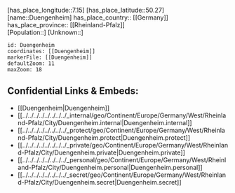 ﻿---
location: [50.27,7.15] 
mapzoom: [7,12] 
mapmarker: city 
type: City
tags:
- geo/City


SpocWebEntityId: 29934
isDeleted: false
confidential: public

---
[has_place_longitude::7.15] 
[has_place_latitude::50.27] 
[name::Duengenheim] 
has_place_country:: [[Germany]]  
has_place_province:: [[Rheinland-Pfalz]]  
[Population::] 
[Unknown::] 


```leaflet
id: Duengenheim
coordinates: [[Duengenheim]] 
markerFile: [[Duengenheim]] 
defaultZoom: 11 
maxZoom: 18
```


## Confidential Links & Embeds: 
- [[Duengenheim|Duengenheim]]  
- [[../../../../../../../../_internal/geo/Continent/Europe/Germany/West/Rheinland-Pfalz/City/Duengenheim.internal|Duengenheim.internal]] 
- [[../../../../../../../../_protect/geo/Continent/Europe/Germany/West/Rheinland-Pfalz/City/Duengenheim.protect|Duengenheim.protect]] 
- [[../../../../../../../../_private/geo/Continent/Europe/Germany/West/Rheinland-Pfalz/City/Duengenheim.private|Duengenheim.private]] 
- [[../../../../../../../../_personal/geo/Continent/Europe/Germany/West/Rheinland-Pfalz/City/Duengenheim.personal|Duengenheim.personal]] 
- [[../../../../../../../../_secret/geo/Continent/Europe/Germany/West/Rheinland-Pfalz/City/Duengenheim.secret|Duengenheim.secret]] 
